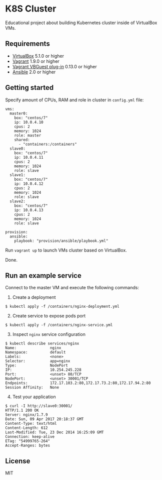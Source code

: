 # K8S Cluster

Educational project about building Kubernetes cluster inside of VirtualBox VMs.

## Requirements

- [VirtualBox](https://www.virtualbox.org/wiki/Downloads) 5.1.0 or higher
- [Vagrant](https://www.vagrantup.com/downloads.html) 1.9.0 or higher
- [Vagrant VBGuest plug-in](https://github.com/dotless-de/vagrant-vbguest) 0.13.0 or higher
- [Ansible](https://docs.ansible.com/ansible/intro_installation.html#installation) 2.0 or higher

## Getting started

Specify amount of CPUs, RAM and role in cluster in `config.yml` file:

```
vms:
  master0:
    box: "centos/7"
    ip: 10.0.4.10
    cpus: 2
    memory: 1024
    role: master
    shared:
      - "containers:/containers"
  slave0:
    box: "centos/7"
    ip: 10.0.4.11
    cpus: 2
    memory: 1024
    role: slave
  slave1:
    box: "centos/7"
    ip: 10.0.4.12
    cpus: 2
    memory: 1024
    role: slave
  slave2:
    box: "centos/7"
    ip: 10.0.4.13
    cpus: 2
    memory: 1024
    role: slave

provision:
  ansible:
    playbook: "provision/ansible/playbook.yml"
```

Run `vagrant up` to launch VMs cluster based on VirtualBox.

Done.

## Run an example service

Connect to the master VM and execute the following commands:

1. Create a deployment

```
$ kubectl apply -f /containers/nginx-deployment.yml
```

2. Create service to expose pods port

```
$ kubectl apply -f /containers/nginx-service.yml
```

3. Inspect `nginx` service configuration

```
$ kubectl describe services/nginx
Name:				nginx
Namespace:			default
Labels:				<none>
Selector:			app=nginx
Type:				NodePort
IP:					10.254.245.228
Port:				<unset>	80/TCP
NodePort:			<unset>	30001/TCP
Endpoints:			172.17.103.2:80,172.17.73.2:80,172.17.94.2:80
Session Affinity:	None
```

4. Test your application

```
$ curl -I http://slave0:30001/
HTTP/1.1 200 OK
Server: nginx/1.7.9
Date: Sun, 09 Apr 2017 20:18:37 GMT
Content-Type: text/html
Content-Length: 612
Last-Modified: Tue, 23 Dec 2014 16:25:09 GMT
Connection: keep-alive
ETag: "54999765-264"
Accept-Ranges: bytes
```

## License

MIT
